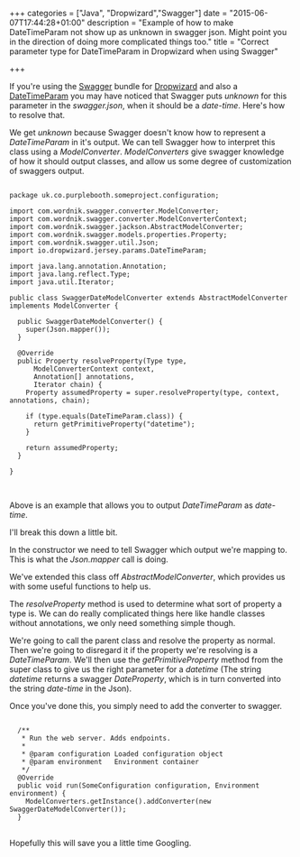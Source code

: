 +++
categories = ["Java", "Dropwizard","Swagger"]
date = "2015-06-07T17:44:28+01:00"
description = "Example of how to make DateTimeParam not show up as unknown in swagger json. Might point you in the direction of doing more complicated things too."
title = "Correct parameter type for DateTimeParam in Dropwizard when using Swagger"

+++

If you're using the [Swagger](https://github.com/federecio/dropwizard-swagger) bundle for [Dropwizard](http://www.dropwizard.io/) and also a [DateTimeParam](https://github.com/dropwizard/dropwizard/blob/master/dropwizard-jersey/src/main/java/io/dropwizard/jersey/params/DateTimeParam.java) you may have noticed that Swagger puts *unknown* for this parameter in the *swagger.json*, when it should be a *date-time*. Here's how to resolve that.

We get *unknown* because Swagger doesn't know how to represent a *DateTimeParam* in it's output. We can tell Swagger how to interpret this class using a *ModelConverter*. *ModelConverters* give swagger knowledge of how it should output classes, and allow us some degree of customization of swaggers output.

<pre class="code">
<code class="java">
package uk.co.purplebooth.someproject.configuration;

import com.wordnik.swagger.converter.ModelConverter;
import com.wordnik.swagger.converter.ModelConverterContext;
import com.wordnik.swagger.jackson.AbstractModelConverter;
import com.wordnik.swagger.models.properties.Property;
import com.wordnik.swagger.util.Json;
import io.dropwizard.jersey.params.DateTimeParam;

import java.lang.annotation.Annotation;
import java.lang.reflect.Type;
import java.util.Iterator;

public class SwaggerDateModelConverter extends AbstractModelConverter implements ModelConverter {

  public SwaggerDateModelConverter() {
    super(Json.mapper());
  }

  @Override
  public Property resolveProperty(Type type,
      ModelConverterContext context,
      Annotation[] annotations,
      Iterator<ModelConverter> chain) {
    Property assumedProperty = super.resolveProperty(type, context, annotations, chain);

    if (type.equals(DateTimeParam.class)) {
      return getPrimitiveProperty("datetime");
    }

    return assumedProperty;
  }

}

</code>
</pre>

Above is an example that allows you to output *DateTimeParam* as *date-time*.

I'll break this down a little bit.

In the constructor we need to tell Swagger which output we're mapping to. This is what the *Json.mapper* call is doing.

We've extended this class off *AbstractModelConverter*, which provides us with some useful functions to help us.

The *resolveProperty* method is used to determine what sort of property a type is. We can do really complicated things here like handle classes without annotations, we only need something simple though.

 We're going to call the parent class and resolve the property as normal. Then we're going to disregard it if the property we're resolving is a *DateTimeParam*. We'll then use the *getPrimitiveProperty* method from the super class to give us the right parameter for a *datetime* (The string *datetime* returns a swagger *DateProperty*, which is in turn converted into the string *date-time* in the Json).

Once you've done this, you simply need to add the converter to swagger.

<pre class="code">
<code class="java">
  /**
   * Run the web server. Adds endpoints.
   *
   * @param configuration Loaded configuration object
   * @param environment   Environment container
   */
  @Override
  public void run(SomeConfiguration configuration, Environment environment) {
    ModelConverters.getInstance().addConverter(new SwaggerDateModelConverter());
  }
</code>
</pre>

Hopefully this will save you a little time Googling.
